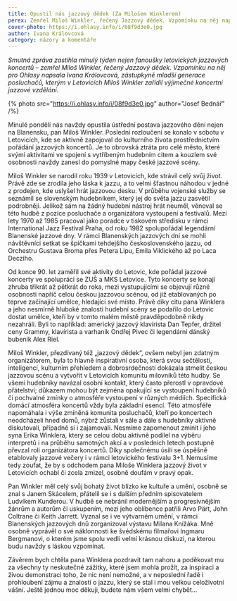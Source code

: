 ```yaml
---
title: Opustil nás jazzový dědek (Za Milošem Winklerem)
perex: Zemřel Miloš Winkler, řečený Jazzový dědek. Vzpomínku na něj napsala Ivana Královcová, zástupkyně mladší generace posluchačů unikátních letovických jazzových koncertů.
cover-photo: https://i.ohlasy.info/i/08f9d3e0.jpg
author: Ivana Královcová
category: názory a komentáře
---
```


*Smutná zpráva zastihla minulý týden nejen fanoušky letovických jazzových koncertů – zemřel Miloš Winkler, řečený Jazzový dědek. Vzpomínku na něj pro Ohlasy napsala Ivana Královcová, zástupkyně mladší generace posluchačů, kterým v Letovicích Miloš Winkler zařídil výjimečné koncertní jazzové vzdělání.*

{% photo src="https://i.ohlasy.info/i/08f9d3e0.jpg" author="Josef Bednář" /%}

Minulé pondělí nás navždy opustila ústřední postava jazzového dění nejen na Blanensku, pan Miloš Winkler. Poslední rozloučení se konalo v sobotu v Letovicích, kde se aktivně zapojoval do kulturního života prostřednictvím pořádání jazzových koncertů. Je to obrovská ztráta pro celé město, které svými aktivitami ve spojení s vytříbeným hudebním citem a kouzlem své osobnosti navždy zanesl do pomyslné mapy české jazzové scény.

Miloš Winkler se narodil roku 1939 v Letovicích, kde strávil celý svůj život. Právě zde se zrodila jeho láska k jazzu, a to velmi šťastnou náhodou v jedné z prodejen, kde uslyšel hrát jazzovou desku. V průběhu vojenské služby se seznámil se slovenským hudebníkem, který jej do světa jazzu zasvětil podrobněji. Jelikož sám na žádný hudební nástroj hrát neuměl, věnoval se této hudbě z pozice posluchače a organizátora vystoupení a festivalů. Mezi lety 1970 až 1985 pracoval jako poradce v tiskovém středisku v rámci International Jazz Festival Praha, od roku 1982 spolupořádal legendární Blanenské jazzové dny. V rámci Blanenských jazzových dní se mohli návštěvníci setkat se špičkami tehdejšího československého jazzu, od Orchestru Gustava Broma přes Petera Lipu, Emila Viklického až po Laca Decziho.

Od konce 90. let zaměřil své aktivity do Letovic, kde pořádal jazzové koncerty ve spolupráci se ZUŠ a MKS Letovice. Tyto koncerty se konají zhruba třikrát až pětkrát do roka, mezi vystupujícími se objevují různé osobnosti napříč celou českou jazzovou scénou, od již etablovaných po teprve začínající umělce, hledající své místo. Právě díky citu pana Winklera a jeho nesmírně hluboké znalosti hudební scény se podařilo do Letovic dostat umělce, kteří by v tomto malém městě pravděpodobně nikdy nezahráli. Byli to například: americký jazzový klavírista Dan Tepfer, držitel ceny Grammy, klavírista a varhaník Ondřej Pivec či legendární dánský bubeník Alex Riel.

Miloš Winkler, přezdívaný též „jazzový dědek“, ovšem nebyl jen zdatným organizátorem, byla to hlavně inspirativní osoba, která svou sečtělostí, inteligencí, kulturním přehledem a dobrosrdečností dokázala stmelit českou jazzovou scénu a vytvořit v Letovicích komunitu milovníků této hudby. Se všemi hudebníky navázal osobní kontakt, který často přerostl v opravdové přátelství; důkazem mohou být zejména opakující se vystoupení hudebníků či pochvalné zmínky o atmosféře vystoupení v různých médiích. Specifická domácí atmosféra koncertů vždy byla základní esencí. Této atmosféře napomáhala i výše zmíněná komunita posluchačů, kteří po koncertech neodcházeli hned domů, nýbrž zůstali v sále a dále s hudebníky aktivně diskutovali, případně si i zajamovali. Nesmíme zapomenout zmínit i jeho syna Erika Winklera, který se celou dobu aktivně podílel na výběru interpretů i na průběhu samotných akcí a v posledních letech postupně převzal roli organizátora koncertů. Díky společnému úsilí se úspěšně etablovaly jazzové večery i v rámci letovického festivalu 3+1. Nemusíme tedy zoufat, že by s odchodem pana Miloše Winklera jazzový život v Letovicích ochabl či zcela zmizel, osobně doufám v pravý opak.

Pan Winkler měl celý svůj bohatý život blízko ke kultuře a umění, osobně se znal s Janem Skácelem, přátelil se i s dalším předním spisovatelem Ludvíkem Kunderou. V hudbě se nebránil modernějším a progresivnějším žánrům a autorům či uskupením, mezi jeho oblíbence patřili Arvo Pärt, John Coltrane či Keith Jarrett. Vyznal se i ve výtvarném umění, v rámci Blanenských jazzových dnů zorganizoval výstavu Milana Knížáka. Mně osobně vyprávěl o své náklonnosti ke švédskému filmařovi Ingmaru Bergmanovi, o kterém jsme spolu vedli velmi krásnou diskuzi, na kterou budu navždy s láskou vzpomínat.

Závěrem bych chtěla pana Winklera pozdravit tam nahoru a poděkovat mu za všechny ty neskutečné zážitky, které jsem mohla prožít, za inspiraci a živou demonstraci toho, že nic není nemožné, a v neposlední řadě i prohloubení zájmu a znalostí o jazzu, který se stal i mou velkou celoživotní vášní. Ještě jednou moc děkuji, budete nám všem velmi chybět…
